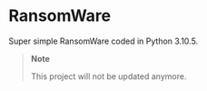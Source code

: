 # RansomWare
Super simple RansomWare coded in Python 3.10.5.

> **Note**
>
> This project will not be updated anymore.
